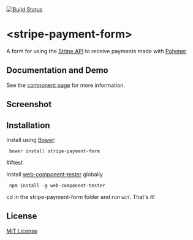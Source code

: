 [![Build Status](https://travis-ci.org/Nevraeka/stripe-payment-form.svg?branch=master)](https://travis-ci.org/Nevraeka/stripe-payment-form)

# &lt;stripe-payment-form&gt;

A form for using the [Stripe API](https://stripe.com) to receive payments made with [Polymer](http://polymer-project.org)

## Documentation and Demo

See the [component page](http://Nevraeka.github.io/stripe-payment-form) for more information.

## Screenshot

<!-- ![Flip Clock](http://i.imgur.com/r5RBxL1.png) -->

## Installation

Install using [Bower](http://bower.io):

```shell
 bower install stripe-payment-form
```

##test

Install [web-component-tester](https://github.com/Polymer/web-component-tester) globally

```shell
 npm install -g web-component-tester
```

cd in the stripe-payment-form folder and run ```wct```. That's it!

## License

[MIT License](http://opensource.org/licenses/MIT)
